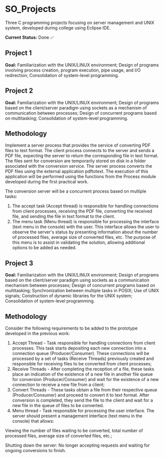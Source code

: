 # SO_Projects
Three C programming projects focusing on server management and UNIX system, developed during college using Eclipse IDE.

**Current Status:** Done ✅

## Project 1

**Goal:** Familiarization with the UNIX/LINUX environment; Design of programs involving process creation, program execution, pipe usage, and I/O redirection; Consolidation of system-level programming.

## Project 2

**Goal:** Familiarization with the UNIX/LINUX environment; Design of programs based on the client/server paradigm using sockets as a mechanism of communication between processes; Design of concurrent programs based on multitasking; Consolidation of system-level programming.

## Methodology
Implement a server process that provides the service of converting PDF files to text format.
The client process connects to the server and sends a PDF file, expecting the server to return the corresponding file in text format.
The files sent for conversion are temporarily stored on disk in a folder associated with the conversion service.
The server process converts the PDF files using the external application pdftotext. The execution of this application will be performed using the functions from the Process module developed during the first practical work.

The conversion server will be a concurrent process based on multiple tasks:

1. The accept task (Accept thread) is responsible for handling connections from client processes, receiving the PDF file, converting the received file, and sending the file in text format to the client.
2. The menu task (Menu thread) is responsible for processing the interface (text menu in the console) with the user. This interface allows the user to observe the server's status by presenting information about the number of processed files, average size of converted files, etc. The purpose of this menu is to assist in validating the solution, allowing additional options to be added as needed.

## Project 3

**Goal:** Familiarization with the UNIX/LINUX environment; Design of programs based on the client/server paradigm using sockets as a communication mechanism between processes; Design of concurrent programs based on multitasking; Synchronization between multiple tasks in POSIX; Use of UNIX signals; Construction of dynamic libraries for the UNIX system; Consolidation of system-level programming.

## Methodology

Consider the following requirements to be added to the prototype developed in the previous work:

1. Accept Thread - Task responsible for handling connections from client processes. This task starts depositing each new connection into a connection queue (Producer/Consumer). These connections will be processed by a set of tasks (Receive Threads) previously created and responsible for receiving files to be converted from client processes;
2. Receive Threads - After completing the reception of a file, these tasks place an indication of the existence of a new file in another file queue for conversion (Producer/Consumer) and wait for the existence of a new connection to receive a new file from a client;
3. Convert Threads - These tasks obtain a file from their respective queue (Producer/Consumer) and proceed to convert it to text format. After conversion is completed, they send the file to the client and wait for a new file in the queue of files to be converted.
4. Menu thread - Task responsible for processing the user interface. The server should present a management interface (text menu in the console) that allows:

Viewing the number of files waiting to be converted, total number of processed files, average size of converted files, etc.;

Shutting down the server: No longer accepting requests and waiting for ongoing conversions to finish.

